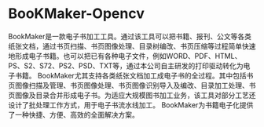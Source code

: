 # BooKMaker-Opencv
BookMaker是一款电子书加工工具。通过该工具可以把书籍、报刊、公文等各类纸张文档，通过书页扫描、书页图像处理、目录树编改、书页压缩等过程简单快速地形成电子书籍。也可以把已有各种电子文件，例如WORD、PDF、HTML、PS、S2、S72、PS2、PSD、TXT等，通过本公司自主研发的打印驱动转化为电子书籍。 BookMaker尤其支持各类纸张文档加工成电子书的全过程。其中包括书页图像扫描及管理、书页图像处理、书页图像识别导入及编改、目录加工处理、书页图像及目录合并形成电子书。为适应大规模图书加工业务，该工具对部分工艺还设计了批处理工作方式，用于电子书流水线加工。 BookMaker为书籍电子化提供了一种快捷、方便、高效的全面解决方案。
